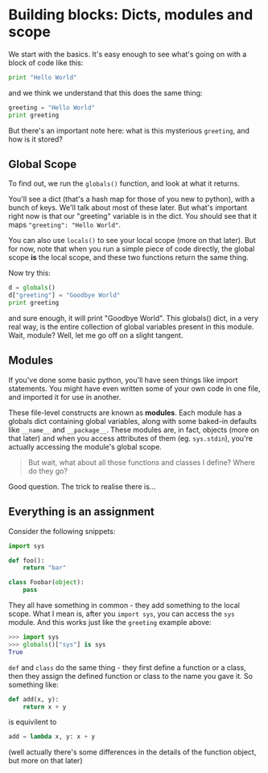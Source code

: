 # Building blocks: Dicts, modules and scope

We start with the basics. It's easy enough to see what's going on with a block of code like this:
```python
print "Hello World"
```
and we think we understand that this does the same thing:
```python
greeting = "Hello World"
print greeting
```
But there's an important note here: what is this mysterious `greeting`, and how is it stored?

## Global Scope
To find out, we run the `globals()` function, and look at what it returns.

You'll see a dict (that's a hash map for those of you new to python), with a bunch of keys.
We'll talk about most of these later. But what's important right now is that our "greeting"
variable is in the dict. You should see that it maps `"greeting": "Hello World"`.

You can also use `locals()` to see your local scope (more on that later).
But for now, note that when you run a simple piece of code directly,
the global scope **is** the local scope, and these two functions return the same thing.

Now try this:
```python
d = globals()
d["greeting"] = "Goodbye World"
print greeting
```
and sure enough, it will print "Goodbye World".
This globals() dict, in a very real way, is the entire collection of global variables
present in this module. Wait, module? Well, let me go off on a slight tangent.

## Modules
If you've done some basic python, you'll have seen things like import statements.
You might have even written some of your own code in one file, and imported it for use in another.

These file-level constructs are known as **modules**.
Each module has a globals dict containing global variables,
along with some baked-in defaults like `__name__` and `__package__`.
These modules are, in fact, objects (more on that later) and when you access
attributes of them (eg. `sys.stdin`), you're actually accessing the module's global scope.

> But wait, what about all those functions and classes I define? Where do they go?

Good question. The trick to realise there is...

## Everything is an assignment
Consider the following snippets:
```python
import sys
```
```python
def foo():
	return "bar"
```
```python
class Foobar(object):
	pass
```
They all have something in common - they add something to the local scope.
What I mean is, after you `import sys`, you can access the `sys` module.
And this works just like the `greeting` example above:
```python
>>> import sys
>>> globals()["sys"] is sys
True
```
`def` and `class` do the same thing - they first define a function or a class,
then they assign the defined function or class to the name you gave it. So something like:
```python
def add(x, y):
	return x + y
```
is equivilent to
```python
add = lambda x, y: x + y
```
(well actually there's some differences in the details of the function object, but more on that later)

